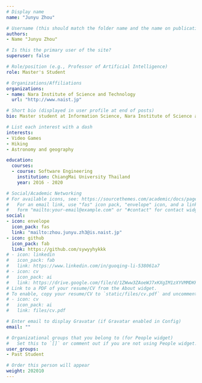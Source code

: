 ```yaml
---
# Display name
name: "Junyu Zhou"

# Username (this should match the folder name and the name on publications)
authors:
- Name "Junyu Zhou"

# Is this the primary user of the site?
superuser: false

# Role/position (e.g., Professor of Artificial Intelligence)
role: Master's Student

# Organizations/Affiliations
organizations:
- name: Nara Institute of Science and Technology
  url: "http://www.naist.jp"

# Short bio (displayed in user profile at end of posts)
bio: Master student at Information Science, Nara Institute of Science and Technology, Japan. Member of Software Design and Analysis Laboratory. Currently researching on cloud gaming streaming method.

# List each interest with a dash
interests:
- Video Games
- Hiking 
- Astronomy and geography

education:
  courses:
  - course: Software Engineering
    institution: ChiangMai University Thailand
    year: 2016 - 2020

# Social/Academic Networking
# For available icons, see: https://sourcethemes.com/academic/docs/page-builder/#icons
#   For an email link, use "fas" icon pack, "envelope" icon, and a link in the
#   form "mailto:your-email@example.com" or "#contact" for contact widget.
social:
- icon: envelope
  icon_pack: fas
  link: "mailto:zhou.junyu.zh3@is.naist.jp"
- icon: github
  icon_pack: fab
  link: https://github.com/sywyyhykkk
# - icon: linkedin
#   icon_pack: fab
#   link: https://www.linkedin.com/in/guoqing-li-538061a7
# - icon: cv
#   icon_pack: ai
#   link: https://drive.google.com/file/d/1ZWww3ZAoeWJ7xKXgIM1zXYVMMDKHXMzH/view?usp=sharing
# Link to a PDF of your resume/CV from the About widget.
# To enable, copy your resume/CV to `static/files/cv.pdf` and uncomment the lines below.
# - icon: cv
#   icon_pack: ai
#   link: files/cv.pdf

# Enter email to display Gravatar (if Gravatar enabled in Config)
email: ""

# Organizational groups that you belong to (for People widget)
#   Set this to `[]` or comment out if you are not using People widget.
user_groups:
- Past Student

# Order this person will appear
weight: 202010
---
```


